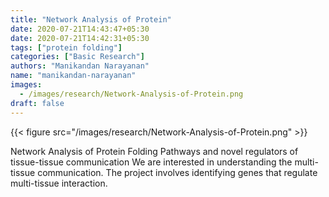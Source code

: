 ```yaml
---
title: "Network Analysis of Protein"
date: 2020-07-21T14:43:47+05:30
date: 2020-07-21T14:42:31+05:30
tags: ["protein folding"]
categories: ["Basic Research"]
authors: "Manikandan Narayanan"
name: "manikandan-narayanan"
images:
  - /images/research/Network-Analysis-of-Protein.png
draft: false
---
```


{{< figure src="/images/research/Network-Analysis-of-Protein.png" >}}


Network Analysis of Protein Folding Pathways and novel regulators of tissue-tissue communication
We are interested in understanding the multi-tissue communication. The project involves identifying genes that regulate multi-tissue interaction.